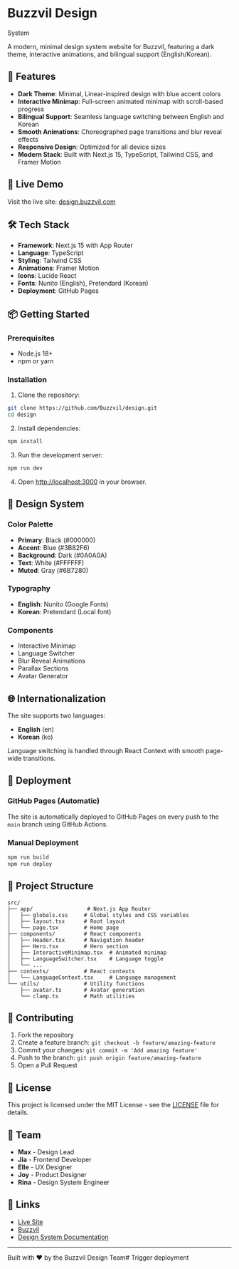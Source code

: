 # Buzzvil Design
<!-- Updated: Team members added --> System

A modern, minimal design system website for Buzzvil, featuring a dark theme, interactive animations, and bilingual support (English/Korean).

## 🌟 Features

- **Dark Theme**: Minimal, Linear-inspired design with blue accent colors
- **Interactive Minimap**: Full-screen animated minimap with scroll-based progress
- **Bilingual Support**: Seamless language switching between English and Korean
- **Smooth Animations**: Choreographed page transitions and blur reveal effects
- **Responsive Design**: Optimized for all device sizes
- **Modern Stack**: Built with Next.js 15, TypeScript, Tailwind CSS, and Framer Motion

## 🚀 Live Demo

Visit the live site: [design.buzzvil.com](https://design.buzzvil.com)

## 🛠️ Tech Stack

- **Framework**: Next.js 15 with App Router
- **Language**: TypeScript
- **Styling**: Tailwind CSS
- **Animations**: Framer Motion
- **Icons**: Lucide React
- **Fonts**: Nunito (English), Pretendard (Korean)
- **Deployment**: GitHub Pages

## 📦 Getting Started

### Prerequisites

- Node.js 18+ 
- npm or yarn

### Installation

1. Clone the repository:
```bash
git clone https://github.com/Buzzvil/design.git
cd design
```

2. Install dependencies:
```bash
npm install
```

3. Run the development server:
```bash
npm run dev
```

4. Open [http://localhost:3000](http://localhost:3000) in your browser.

## 🎨 Design System

### Color Palette
- **Primary**: Black (#000000)
- **Accent**: Blue (#3B82F6)
- **Background**: Dark (#0A0A0A)
- **Text**: White (#FFFFFF)
- **Muted**: Gray (#6B7280)

### Typography
- **English**: Nunito (Google Fonts)
- **Korean**: Pretendard (Local font)

### Components
- Interactive Minimap
- Language Switcher
- Blur Reveal Animations
- Parallax Sections
- Avatar Generator

## 🌐 Internationalization

The site supports two languages:
- **English** (en)
- **Korean** (ko)

Language switching is handled through React Context with smooth page-wide transitions.

## 🚀 Deployment

### GitHub Pages (Automatic)

The site is automatically deployed to GitHub Pages on every push to the `main` branch using GitHub Actions.

### Manual Deployment

```bash
npm run build
npm run deploy
```

## 📁 Project Structure

```
src/
├── app/                 # Next.js App Router
│   ├── globals.css     # Global styles and CSS variables
│   ├── layout.tsx      # Root layout
│   └── page.tsx        # Home page
├── components/         # React components
│   ├── Header.tsx      # Navigation header
│   ├── Hero.tsx        # Hero section
│   ├── InteractiveMinimap.tsx  # Animated minimap
│   ├── LanguageSwitcher.tsx    # Language toggle
│   └── ...
├── contexts/           # React contexts
│   └── LanguageContext.tsx     # Language management
└── utils/              # Utility functions
    ├── avatar.ts       # Avatar generation
    └── clamp.ts        # Math utilities
```

## 🤝 Contributing

1. Fork the repository
2. Create a feature branch: `git checkout -b feature/amazing-feature`
3. Commit your changes: `git commit -m 'Add amazing feature'`
4. Push to the branch: `git push origin feature/amazing-feature`
5. Open a Pull Request

## 📄 License

This project is licensed under the MIT License - see the [LICENSE](LICENSE) file for details.

## 👥 Team

- **Max** - Design Lead
- **Jia** - Frontend Developer
- **Elle** - UX Designer
- **Joy** - Product Designer
- **Rina** - Design System Engineer

## 🔗 Links

- [Live Site](https://design.buzzvil.com)
- [Buzzvil](https://buzzvil.com)
- [Design System Documentation](https://design.buzzvil.com/foundations)

---

Built with ❤️ by the Buzzvil Design Team# Trigger deployment
